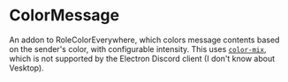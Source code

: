 # ColorMessage

An addon to RoleColorEverywhere, which colors message contents based on the sender's color, with configurable intensity.
This uses [`color-mix`](https://caniuse.com/mdn-css_types_color_color-mix), which is not supported by the Electron Discord client (I don't know about Vesktop).
